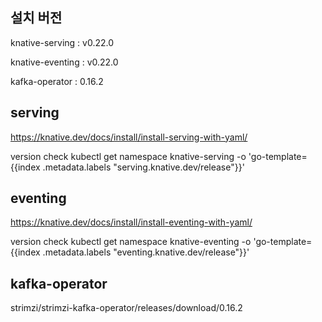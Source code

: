 
## 설치 버전

knative-serving  : v0.22.0

knative-eventing : v0.22.0

kafka-operator   : 0.16.2


## serving
https://knative.dev/docs/install/install-serving-with-yaml/

version check
kubectl get namespace knative-serving -o 'go-template={{index .metadata.labels "serving.knative.dev/release"}}'


## eventing
https://knative.dev/docs/install/install-eventing-with-yaml/

version check
kubectl get namespace knative-eventing -o 'go-template={{index .metadata.labels "eventing.knative.dev/release"}}'

## kafka-operator
strimzi/strimzi-kafka-operator/releases/download/0.16.2
